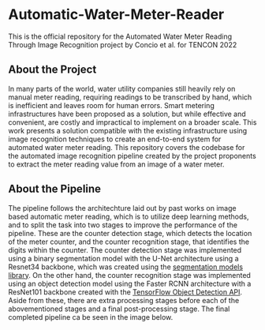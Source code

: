 # Automatic-Water-Meter-Reader

This is the official repository for the Automated Water Meter Reading Through Image Recognition project by Concio et al. for TENCON 2022

## About the Project
In many parts of the world, water utility companies still heavily rely on manual meter reading, requiring readings to be transcribed by hand, which is inefficient and leaves room for human errors. Smart metering infrastructures have been proposed as a solution, but while effective and convenient, are costly and impractical to implement on a broader scale. This work presents a solution compatible with the existing infrastructure using image recognition techniques to create an end-to-end system for automated water meter reading. This repository covers the codebase for the automated image recognition pipeline created by the project proponents to extract the meter reading value from an image of a water meter.

## About the Pipeline
The pipeline follows the architechture laid out by past works on image based automatic meter reading, which is to utilize deep learning methods, and to split the task into two stages to improve the performance of the pipeline. These are the counter detection stage, which detects the location of the meter counter, and the counter recognition stage, that identifies the digits within the counter. The counter detection stage was implemented using a binary segmentation model with the U-Net architecture using a Resnet34 backbone, which was created using the [segmentation models library](https://github.com/qubvel/segmentation_models). On the other hand, the counter recognition stage was implemented using an object detection model using the Faster RCNN architecture with a ResNet101 backbone created with the [TensorFlow Object Detection API](https://github.com/tensorflow/models/tree/master/research/object_detection). Aside from these, there are extra processing stages before each of the abovementioned stages and a final post-processing stage. The final completed pipeline ca be seen in the image below.


